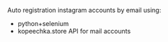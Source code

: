 Auto registration instagram accounts by email using: 
- python+selenium
- kopeechka.store API for mail accounts
